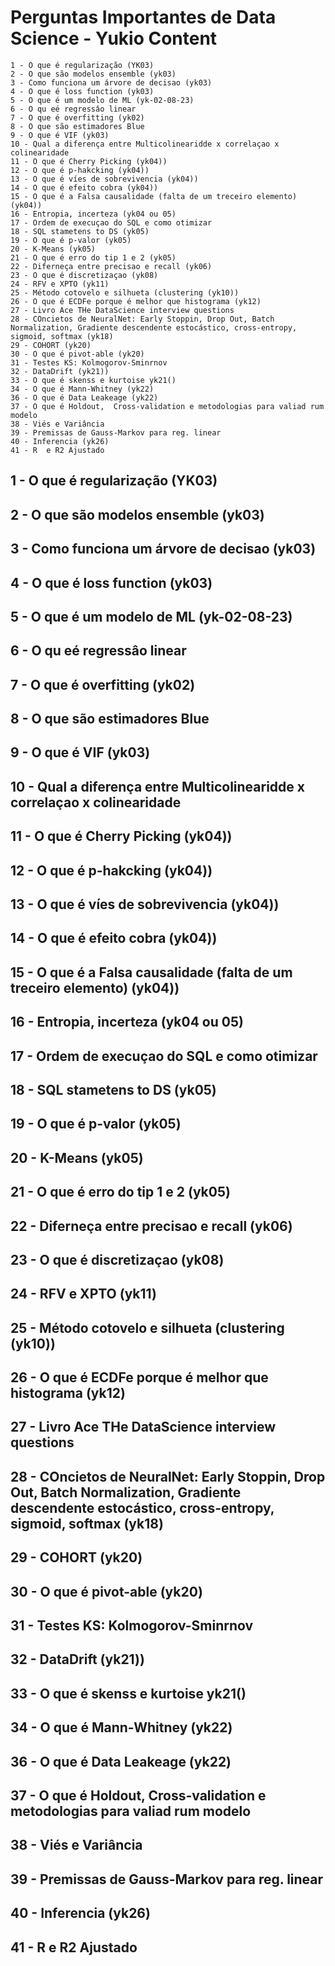 # Perguntas Importantes de Data Science - Yukio Content

```
1 - O que é regularização (YK03)
2 - O que são modelos ensemble (yk03)
3 - Como funciona um árvore de decisao (yk03)
4 - O que é loss function (yk03)
5 - O que é um modelo de ML (yk-02-08-23)
6 - O qu eé regressâo linear
7 - O que é overfitting (yk02)
8 - O que são estimadores Blue
9 - O que é VIF (yk03)
10 - Qual a diferença entre Multicolinearidde x correlaçao x colinearidade
11 - O que é Cherry Picking (yk04))
12 - O que é p-hakcking (yk04))
13 - O que é víes de sobrevivencia (yk04))
14 - O que é efeito cobra (yk04))
15 - O que é a Falsa causalidade (falta de um treceiro elemento) (yk04))
16 - Entropia, incerteza (yk04 ou 05)
17 - Ordem de execuçao do SQL e como otimizar
18 - SQL stametens to DS (yk05)
19 - O que é p-valor (yk05)
20 - K-Means (yk05)
21 - O que é erro do tip 1 e 2 (yk05)
22 - Diferneça entre precisao e recall (yk06)
23 - O que é discretizaçao (yk08)
24 - RFV e XPTO (yk11)
25 - Método cotovelo e silhueta (clustering (yk10))
26 - O que é ECDFe porque é melhor que histograma (yk12)
27 - Livro Ace THe DataScience interview questions
28 - COncietos de NeuralNet: Early Stoppin, Drop Out, Batch Normalization, Gradiente descendente estocástico, cross-entropy, sigmoid, softmax (yk18)
29 - COHORT (yk20)
30 - O que é pivot-able (yk20)
31 - Testes KS: Kolmogorov-Sminrnov
32 - DataDrift (yk21))
33 - O que é skenss e kurtoise yk21()
34 - O que é Mann-Whitney (yk22)
36 - O que é Data Leakeage (yk22)
37 - O que é Holdout,  Cross-validation e metodologias para valiad rum modelo
38 - Viés e Variância
39 - Premissas de Gauss-Markov para reg. linear
40 - Inferencia (yk26)
41 - R  e R2 Ajustado
```

## 1 - O que é regularização (YK03)
## 2 - O que são modelos ensemble (yk03)
## 3 - Como funciona um árvore de decisao (yk03)
## 4 - O que é loss function (yk03)
## 5 - O que é um modelo de ML (yk-02-08-23)
## 6 - O qu eé regressâo linear
## 7 - O que é overfitting (yk02)
## 8 - O que são estimadores Blue
## 9 - O que é VIF (yk03)
## 10 - Qual a diferença entre Multicolinearidde x correlaçao x colinearidade
## 11 - O que é Cherry Picking (yk04))
## 12 - O que é p-hakcking (yk04))
## 13 - O que é víes de sobrevivencia (yk04))
## 14 - O que é efeito cobra (yk04))
## 15 - O que é a Falsa causalidade (falta de um treceiro elemento) (yk04))
## 16 - Entropia, incerteza (yk04 ou 05)
## 17 - Ordem de execuçao do SQL e como otimizar
## 18 - SQL stametens to DS (yk05)
## 19 - O que é p-valor (yk05)
## 20 - K-Means (yk05)
## 21 - O que é erro do tip 1 e 2 (yk05)
## 22 - Diferneça entre precisao e recall (yk06)
## 23 - O que é discretizaçao (yk08)
## 24 - RFV e XPTO (yk11)
## 25 - Método cotovelo e silhueta (clustering (yk10))
## 26 - O que é ECDFe porque é melhor que histograma (yk12)
## 27 - Livro Ace THe DataScience interview questions
## 28 - COncietos de NeuralNet: Early Stoppin, Drop Out, Batch Normalization, Gradiente descendente estocástico, cross-entropy, sigmoid, softmax (yk18)
## 29 - COHORT (yk20)
## 30 - O que é pivot-able (yk20)
## 31 - Testes KS: Kolmogorov-Sminrnov
## 32 - DataDrift (yk21))
## 33 - O que é skenss e kurtoise yk21()
## 34 - O que é Mann-Whitney (yk22)
## 36 - O que é Data Leakeage (yk22)
## 37 - O que é Holdout,  Cross-validation e metodologias para valiad rum modelo
## 38 - Viés e Variância
## 39 - Premissas de Gauss-Markov para reg. linear
## 40 - Inferencia (yk26)
## 41 - R  e R2 Ajustado
